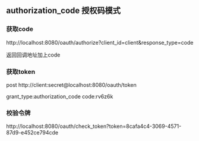 ## authorization_code 授权码模式
### 获取code 
http://localhost:8080/oauth/authorize?client_id=client&response_type=code

返回回调地址加上code
 
###  获取token
post http://client:secret@localhost:8080/oauth/token

grant_type:authorization_code
code:rv6z6k

### 校验令牌
http://localhost:8080/oauth/check_token?token=8cafa4c4-3069-4571-87d9-e452ce794cde